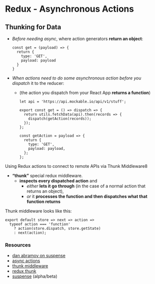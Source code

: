 # Redux - Asynchronous Actions

## Thunking for Data

- *Before needing async*, where action generators **return an object**:

      const get = (payload) => {
        return {
          type: 'GET',
          payload: payload
        }
      }

- *When actions need to do some asynchronous action before you dispatch* it to the reducer:
  - (the action you dispatch from your React App **returns a function**)

        let api = 'https://api.mockable.io/api/v1/stuff';

        export const get = () => dispatch => {
          return utils.fetchData(api).then(records => {
            dispatch(getAction(records));
          });
        };

        const getAction = payload => {
          return {
            type: 'GET',
            payload: payload,
          };
        };

Using Redux actions to connect to remote APIs via Thunk Middleware8

- **“thunk”** special redux middleware.
  - **inspects every dispatched action** and 
    - *either* **lets it go through** (in the case of a normal action that returns an object), 
    - *or* it **processes the function and then dispatches what that function returns**

Thunk middleware looks like this:

    export default store => next => action =>
      typeof action === 'function'
        ? action(store.dispatch, store.getState)
        : next(action);

### Resources
- [dan abramov on suspense](https://www.youtube.com/watch?v=6g3g0Q_XVb4)
- [async actions](https://redux.js.org/advanced/asyncactions)
- [thunk middleware](https://github.com/reduxjs/redux-thunk)
- [redux thunk](https://alligator.io/redux/redux-thunk/)
- [suspense](https://blog.logrocket.com/async-rendering-in-react-with-suspense-5d0eaac886c8) (alpha/beta)
